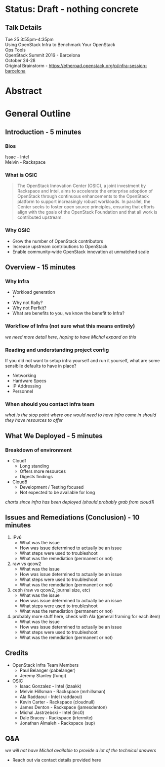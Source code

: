 # Status: Draft - nothing concrete  
## Talk Details  
Tue 25  3:55pm-4:35pm  
Using OpenStack Infra to Benchmark Your OpenStack  
Ops Tools  
OpenStack Summit 2016 - Barcelona  
October 24-28  
Original Brainstorm - https://etherpad.openstack.org/p/infra-session-barcelona  

# Abstract  


# General Outline  
## Introduction - 5 minutes  

### Bios  
Issac - Intel  
Melvin - Rackspace  

### What is OSIC  
> The OpenStack Innovation Center (OSIC), a joint investment by Rackspace and Intel, aims to accelerate the enterprise adoption of OpenStack through continuous enhancements to the OpenStack platform to support increasingly robust workloads. In parallel, the Center seeks to foster open source principles, ensuring that efforts align with the goals of the OpenStack Foundation and that all work is contributed upstream.  

### Why OSIC
* Grow the number of OpenStack contributors  
* Increase upstream contributions to OpenStack  
* Enable community-wide OpenStack innovation at unmatched scale  

## Overview - 15 minutes
### Why Infra
* Workload generation  
    * 
* Why not Rally?  
* Why not Perfkit?
* What are benefits to you, we know the benefit to Infra?

### Workflow of Infra (not sure what this means entirely)
_we need more detail here, hoping to have Michal expand on this_  

### Reading and understanding project config  

If you did not want to setup infra yourself and run it yourself, what are some sensibile defaults to have in place?
* Networking  
* Hardware Specs  
* IP Addressing  
* Personnel  

### When should you contact infra team  
_what is the stop point where one would need to have infra come in should they have resources to offer_  

## What We Deployed - 5 minutes  
### Breakdown of environment  
* Cloud1  
  * Long standing  
  * Offers more resources  
  * Digests findings  
* Cloud8  
  * Development / Testing focused  
  * Not expected to be available for long  

_charts since infra has been deployed (should probably grab from cloud1)_  

## Issues and Remediations (Conclusion) - 10 minutes  
1. IPv6  
    * What was the issue  
    * How was issue determined to actually be an issue  
    * What steps were used to troubleshoot  
    * What was the remediation (permanent or not)  
2. raw vs qcow2  
    * What was the issue  
    * How was issue determined to actually be an issue  
    * What steps were used to troubleshoot  
    * What was the remediation (permanent or not)  
3. ceph (raw vs qcow2, journal size, etc)  
    * What was the issue  
    * How was issue determined to actually be an issue  
    * What steps were used to troubleshoot  
    * What was the remediation (permanent or not)  
4. probably more stuff here, check with Ala (general framing for each item)  
    * What was the issue  
    * How was issue determined to actually be an issue  
    * What steps were used to troubleshoot  
    * What was the remediation (permanent or not)  

## Credits  
* OpenStack Infra Team Members
  * Paul Belanger (pabelanger)
  * Jeremy Stanley (fungi)  
* OSIC
  * Isaac Gonzalez - Intel (izaakk)  
  * Melvin Hillsman - Rackspace (mrhillsman)  
  * Ala Raddaoui - Intel (raddaoui)  
  * Kevin Carter - Rackspace (cloudnull)  
  * James Denton - Rackspace (jamesdenton)  
  * Michal Jastrzebski - Intel (inc0)  
  * Dale Bracey - Rackspace (irtermite)  
  * Jonathan Almaleh - Rackspace (sup)  

## Q&A
_we will not have Michal available to provide a lot of the technical answers_
* Reach out via contact details provided here
